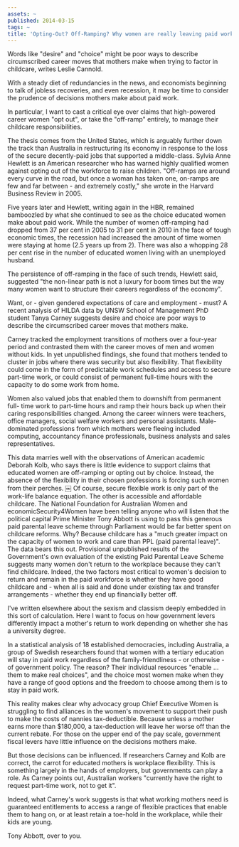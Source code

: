 ```yaml
---
assets: ~
published: 2014-03-15
tags: ~
title: 'Opting-Out? Off-Ramping? Why women are really leaving paid work '
---
```

Words like "desire" and "choice" might be poor ways to describe circumscribed career moves that mothers make when trying to factor in childcare, writes Leslie Cannold.

With a steady diet of redundancies in the news, and economists beginning to talk of jobless recoveries, and even recession, it may be time to consider the prudence of decisions mothers make about paid work.

In particular, I want to cast a critical eye over claims that high-powered career women "opt out", or take the "off-ramp" entirely, to manage their childcare responsibilities.

The thesis comes from the United States, which is arguably further down the track than Australia in restructuring its economy in response to the loss of the secure decently-paid jobs that supported a middle-class.
Sylvia Anne Hewlett is an American researcher who has warned highly qualified women against opting out of the workforce to raise children.
"Off-ramps are around every curve in the road, but once a woman has taken one, on-ramps are few and far between - and extremely costly," she wrote in the Harvard Business Review in 2005.

Five years later and Hewlett, writing again in the HBR, remained bamboozled by what she continued to see as the choice educated women make about paid work.
While the number of women off-ramping had dropped from 37 per cent in 2005 to 31 per cent in 2010 in the face of tough economic times, the recession had increased the amount of time women were staying at home (2.5 years up from 2). There was also a whopping 28 per cent rise in the number of educated women living with an unemployed husband.

The persistence of off-ramping in the face of such trends, Hewlett said, suggested "the non-linear path is not a luxury for boom times but the way many women want to structure their careers regardless of the economy".

Want, or - given gendered expectations of care and employment - must? A recent analysis of HILDA data by UNSW School of Management PhD student Tanya Carney suggests desire and choice are poor ways to describe the circumscribed career moves that mothers make.

Carney tracked the employment transitions of mothers over a four-year period and contrasted them with the career moves of men and women without kids.
In yet unpublished findings, she found that mothers tended to cluster in jobs where there was security but also flexibility. That flexibility could come in the form of predictable work schedules and access to secure part-time work, or could consist of permanent full-time hours with the capacity to do some work from home.

Women also valued jobs that enabled them to downshift from permanent full- time work to part-time hours and ramp their hours back up when their caring responsibilities changed. Among the career winners were teachers, office managers, social welfare workers and personal assistants. Male-dominated professions from which mothers were fleeing included computing, accountancy finance professionals, business analysts and sales representatives.

This data marries well with the observations of American academic Deborah Kolb, who says there is little evidence to support claims that educated women are off-ramping or opting out by choice. Instead, the absence of the flexibility in their chosen professions is forcing such women from their perches.
￼
Of course, secure flexible work is only part of the work-life balance equation. The other is accessible and affordable childcare. The National Foundation for Australian Women and economicSecurity4Women have been telling anyone who will listen that the political capital Prime Minister Tony Abbott is using to pass this generous paid parental leave scheme through Parliament would be far better spent on childcare reforms. Why? Because childcare has a "much greater impact on the capacity of women to work and care than PPL (paid parental leave)".
The data bears this out. Provisional unpublished results of the Government's own evaluation of the existing Paid Parental Leave Scheme suggests many women don't return to the workplace because they can't find childcare. Indeed, the two factors most critical to women's decision to return and remain in the paid workforce is whether they have good childcare and - when all is said and done under existing tax and transfer arrangements - whether they end up financially better off.

I've written elsewhere about the sexism and classism deeply embedded in this sort of calculation. Here I want to focus on how government levers differently impact a mother's return to work depending on whether she has a university degree.

In a statistical analysis of 18 established democracies, including Australia, a group of Swedish researchers found that women with a tertiary education will stay in paid work regardless of the family-friendliness - or otherwise - of government policy. The reason? Their individual resources "enable ... them to make real choices", and the choice most women make when they have a range of good options and the freedom to choose among them is to stay in paid work.

This reality makes clear why advocacy group Chief Executive Women is struggling to find alliances in the women's movement to support their push to make the costs of nannies tax-deductible. Because unless a mother earns more than $180,000, a tax-deduction will leave her worse off than the current rebate. For those on the upper end of the pay scale, government fiscal levers have little influence on the decisions mothers make.

But those decisions can be influenced. If researchers Carney and Kolb are correct, the carrot for educated mothers is workplace flexibility. This is something largely in the hands of employers, but governments can play a role. As Carney points out, Australian workers "currently have the right to request part-time work, not to get it".

Indeed, what Carney's work suggests is that what working mothers need is guaranteed entitlements to access a range of flexible practices that enable them to hang on, or at least retain a toe-hold in the workplace, while their kids are young.

Tony Abbott, over to you.